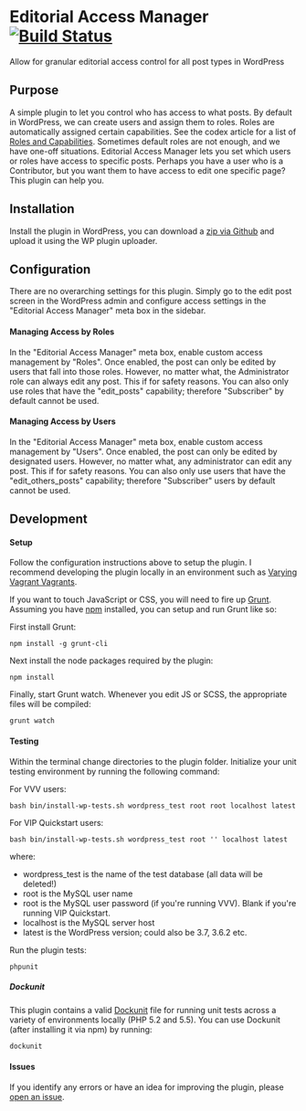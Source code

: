 Editorial Access Manager [![Build Status](https://travis-ci.org/tlovett1/editorial-access-manager.svg?branch=master)](https://travis-ci.org/tlovett1/editorial-access-manager)
==============

Allow for granular editorial access control for all post types in WordPress

## Purpose

A simple plugin to let you control who has access to what posts. By default in WordPress, we can create users
and assign them to roles. Roles are automatically assigned certain capabilities. See the codex article for a list of
[Roles and Capabilities](http://codex.wordpress.org/Roles_and_Capabilities). Sometimes default roles are not enough,
and we have one-off situations. Editorial Access Manager lets you set which users or roles have access to specific
posts. Perhaps you have a user who is a Contributor, but you want them to have access to edit one specific page? This
plugin can help you.

## Installation

Install the plugin in WordPress, you can download a
[zip via Github](https://github.com/tlovett1/editorial-access-manager/archive/master.zip) and upload it using the WP
plugin uploader.

## Configuration

There are no overarching settings for this plugin. Simply go to the edit post screen in the WordPress admin and
configure access settings in the "Editorial Access Manager" meta box in the sidebar.

#### Managing Access by Roles
In the "Editorial Access Manager" meta box, enable custom access management by "Roles". Once enabled, the post can only be
edited by users that fall into those roles. However, no matter what, the Administrator role can always edit any post.
This if for safety reasons. You can also only use roles that have the "edit_posts" capability; therefore "Subscriber" by
default cannot be used.

#### Managing Access by Users
In the "Editorial Access Manager" meta box, enable custom access management by "Users". Once enabled, the post can only be
edited by designated users. However, no matter what, any administrator can edit any post. This if for safety reasons.
You can also only use users that have the "edit_others_posts" capability; therefore "Subscriber" users by default
cannot be used.

## Development

#### Setup
Follow the configuration instructions above to setup the plugin. I recommend developing the plugin locally in an
environment such as [Varying Vagrant Vagrants](https://github.com/Varying-Vagrant-Vagrants/VVV).

If you want to touch JavaScript or CSS, you will need to fire up [Grunt](http://gruntjs.com). Assuming you have
[npm](https://www.npmjs.org/) installed, you can setup and run Grunt like so:

First install Grunt:
```
npm install -g grunt-cli
```

Next install the node packages required by the plugin:
```
npm install
```

Finally, start Grunt watch. Whenever you edit JS or SCSS, the appropriate files will be compiled:
```
grunt watch
```

#### Testing
Within the terminal change directories to the plugin folder. Initialize your unit testing environment by running the
following command:

For VVV users:
```
bash bin/install-wp-tests.sh wordpress_test root root localhost latest
```

For VIP Quickstart users:
```
bash bin/install-wp-tests.sh wordpress_test root '' localhost latest
```

where:

* wordpress_test is the name of the test database (all data will be deleted!)
* root is the MySQL user name
* root is the MySQL user password (if you're running VVV). Blank if you're running VIP Quickstart.
* localhost is the MySQL server host
* latest is the WordPress version; could also be 3.7, 3.6.2 etc.

Run the plugin tests:
```
phpunit
```

##### Dockunit

This plugin contains a valid [Dockunit](https://www.npmjs.com/package/dockunit) file for running unit tests across a variety of environments locally (PHP 5.2 and 5.5). You can use Dockunit (after installing it via npm) by running:

```bash
dockunit
```

#### Issues
If you identify any errors or have an idea for improving the plugin, please
[open an issue](https://github.com/tlovett1/editorial-access-manager/issues?state=open).